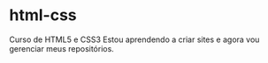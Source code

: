 # html-css
 Curso de HTML5 e CSS3
Estou aprendendo a criar sites e agora vou gerenciar meus repositórios.